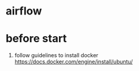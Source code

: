 # airflow

# before start
1. follow guidelines to install docker <br>
https://docs.docker.com/engine/install/ubuntu/
